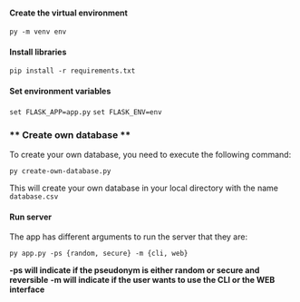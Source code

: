 #### **Create the virtual environment**
`py -m venv env`

#### **Install libraries**
`pip install -r requirements.txt`

#### **Set environment variables**
`set FLASK_APP=app.py`
`set FLASK_ENV=env`

### ** Create own database **
To create your own database, you need to execute the following command:

`py create-own-database.py`

This will create your own database in your local directory with the name `database.csv`

#### **Run server**
The app has different arguments to run the server that they are:

`py app.py -ps {random, secure} -m {cli, web}`

**-ps will indicate if the pseudonym is either random or secure and reversible**
**-m will indicate if the user wants to use the CLI or the WEB interface**

